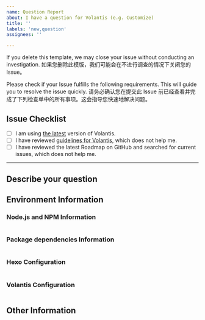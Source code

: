 ```yaml
---
name: Question Report
about: I have a question for Volantis (e.g. Customize)
title: ''
labels: 'new,question'
assignees: ''

---
```


If you delete this template, we may close your issue without conducting an investigation.
如果您删除此模版，我们可能会在不进行调查的情况下关闭您的 Issue。

Please check if your Issue fulfills the following requirements. This will guide you to resolve the issue quickly.
请务必确认您在提交此 Issue 前已经查看并完成了下列检查单中的所有事项。这会指导您快速地解决问题。

## Issue Checklist <!-- 我确认我已经查看了 -->
<!-- Change [ ] to [x] to select (将 [ ] 换成 [x] 来选择) -->

- [ ] I am using [the latest](https://github.com/xaoxuu/hexo-theme-volantis/releases/latest) version of Volantis.
- [ ] I have reviewed [guidelines for Volantis](https://volantis.js.org), which does not help me.
- [ ] I have reviewed the latest Roadmap on GitHub and searched for current issues, which does not help me.

***

## Describe your question <!-- 描述您的问题 -->



## Environment Information

### Node.js and NPM Information
<!-- Paste output from `node -v && npm -v` (粘贴 `node -v && npm -v` 输出的信息) -->
```

```

### Package dependencies Information
<!-- Paste output from `npm ls --depth 0` (粘贴 `npm ls --depth 0` 输出的信息) -->
```

```

### Hexo Configuration
<!-- Paste configuration from Hexo `_config.yml` (粘贴 Hexo `_config.yml` 中的内容) -->
```yml

```

### Volantis Configuration
<!-- Paste ONLY CHANGED CONFIGURATION from Volantis `_config.yml` (只粘贴 Volantis 主题配置文件 `_config.yml` 中修改过的部分) -->
```yml

```

## Other Information <!-- (Like Browser, System, Screenshots) -->
